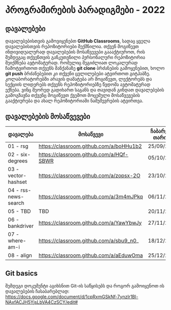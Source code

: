 # პროგრამირების პარადიგმები - 2022

## დავალებები
დავალებებისთვის გამოვიყენებთ **GitHub Classrooms**, სადაც ყველა დავალებისთვის რეპოზიტორიები შექმნილია. თქვენ მოგიწევთ ინდივიდუალურად დავალებების მოსაწვევები გაააქტიუროთ, რის შემდეგაც თქვენთვის განკუთვნილი პერსონალური რეპოზიტორია შეიქმნება ავტომატურად. რომელიც შეგიძლიათ ლოკალურად ჩამოტვირთოთ თქვენს მანქანაზე **git clone** ბრძანების გამოყენებით, ხოლო **git push** ბრძანებებით კი თქვენი ცვლილებები ატვირთოთ გიტჰაბზე. კოლაბორატორებში არავის დამატება არ მოგიწევთ, ლექტორებს და სექციის ლიდერებს თქვენს რეპოზიტორიებზე წვდომა ავტომატურად ექნება. ვინც მეორედ გადიხართ საგანს და თავიდან გინდათ დავალებების გამოგზავნა თქვენც მოგიწევთ ქვემოთ მოცემული მოსაწვევების გააქტიურება და ახალ რეპოზიტორიაში ნამუშევრების ატვირთვა.

## დავალებების მოსაწვევები
| დავალება | მოსაწვევი | ჩაბარების თარიღი |
|----------|-----------|------------------|
| 01 - rsg | https://classroom.github.com/a/boHHu1b2 | 25/09/2022 |
| 02 - six-degrees | https://classroom.github.com/a/HQf-SBWR | 05/10/2022 |
| 03 - vector-hashset | https://classroom.github.com/a/zopsx-2O | 23/10/2022 |
| 04 - rss-news-search | https://classroom.github.com/a/3m4mJPkq | 06/11/2022 |
| 05 - TBD | TBD | 20/11/2022 |
| 06 - bankdriver | https://classroom.github.com/a/YawYbwJy | 27/11/2022 |
| 07 - where-am-i | https://classroom.github.com/a/sbu9_n0_ | 18/12/2022 |
| 08 - align | https://classroom.github.com/a/aEduwOma | 25/12/2022 |

## Git basics
შემდეგი დოკუმენტი აგიხსნით Git-ის საწყისებს და როგორ გამოიყენოთ ის დავალებების ჩასაბარებლად: https://docs.google.com/document/d/1cpRxmGSkNf-7ynzIr1Bl-NAxfACJH5YjsLbVA4CzSCY/edit#
